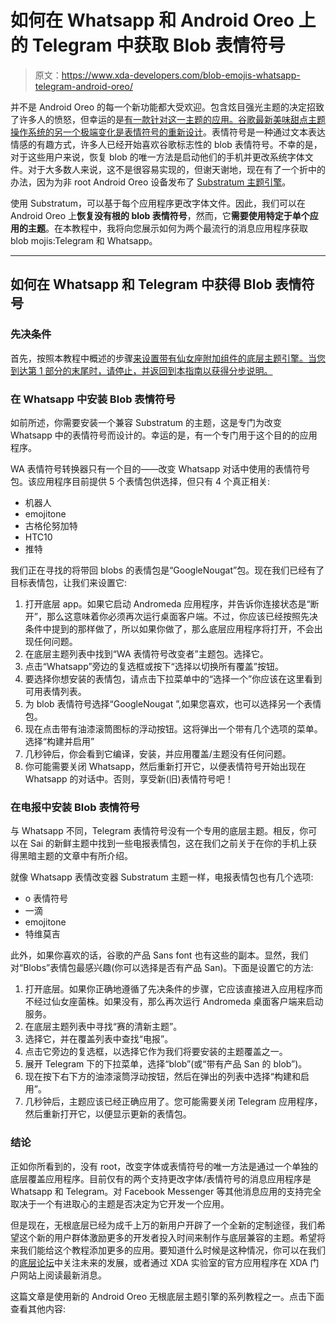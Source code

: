 # 如何在 Whatsapp 和 Android Oreo 上的 Telegram 中获取 Blob 表情符号

> 原文：<https://www.xda-developers.com/blob-emojis-whatsapp-telegram-android-oreo/>

并不是 Android Oreo 的每一个新功能都大受欢迎。包含炫目强光主题的决定招致了许多人的愤怒，但幸运的是[有一款针对这一主题的应用。谷歌最新美味甜点主题操作系统的另一个极端变化是](https://www.xda-developers.com/install-dark-theme-android-oreo-without-root/)[表情符号的重新设计](https://www.xda-developers.com/android-o-redesigns-the-emojis-get-them-now-on-any-rooted-android-5-0-device/)。表情符号是一种通过文本表达情感的有趣方式，许多人已经开始喜欢谷歌标志性的 blob 表情符号。不幸的是，对于这些用户来说，恢复 blob 的唯一方法是启动他们的手机并更改系统字体文件。对于大多数人来说，这不是很容易实现的，但谢天谢地，现在有了一个折中的办法，因为为非 root Android Oreo 设备发布了 [Substratum 主题引擎](https://www.xda-developers.com/andromeda-substratum-custom-themes-oreo/)。

使用 Substratum，可以基于每个应用程序更改字体文件。因此，我们可以在 Android Oreo 上**恢复没有根的 blob 表情符号**，然而，它**需要使用特定于单个应用的主题**。在本教程中，我将向您展示如何为两个最流行的消息应用程序获取 blob mojis:Telegram 和 Whatsapp。

* * *

## 如何在 Whatsapp 和 Telegram 中获得 Blob 表情符号

### 先决条件

首先，按照本教程中概述的步骤[来设置带有仙女座附加组件的底层主题引擎。当您到达第 1 部分的末尾时，请停止，并返回到本指南以获得分步说明。](https://www.xda-developers.com/custom-themes-android-oreo-substratum/)

### 在 Whatsapp 中安装 Blob 表情符号

如前所述，你需要安装一个兼容 Substratum 的主题，这是专门为改变 Whatsapp 中的表情符号而设计的。幸运的是，有一个专门用于这个目的的应用程序。

WA 表情符号转换器只有一个目的——改变 Whatsapp 对话中使用的表情符号包。该应用程序目前提供 5 个表情包供选择，但只有 4 个真正相关:

*   机器人
*   emojitone
*   古格伦努加特
*   HTC10
*   推特

我们正在寻找的将带回 blobs 的表情包是“GoogleNougat”包。现在我们已经有了目标表情包，让我们来设置它:

1.  打开底层 app。如果它启动 Andromeda 应用程序，并告诉你连接状态是“断开”，那么这意味着你必须再次运行桌面客户端。不过，你应该已经按照先决条件中提到的那样做了，所以如果你做了，那么底层应用程序将打开，不会出现任何问题。
2.  在底层主题列表中找到“WA 表情符号改变者”主题包。选择它。
3.  点击“Whatsapp”旁边的复选框或按下“选择以切换所有覆盖”按钮。
4.  要选择你想安装的表情包，请点击下拉菜单中的“选择一个”你应该在这里看到可用表情列表。
5.  为 blob 表情符号选择“GoogleNougat ”,如果您喜欢，也可以选择另一个表情包。
6.  现在点击带有油漆滚筒图标的浮动按钮。这将弹出一个带有几个选项的菜单。选择“构建并启用”
7.  几秒钟后，你会看到它编译，安装，并应用覆盖/主题没有任何问题。
8.  你可能需要关闭 Whatsapp，然后重新打开它，以便表情符号开始出现在 Whatsapp 的对话中。否则，享受新(旧)表情符号吧！

### 在电报中安装 Blob 表情符号

与 Whatsapp 不同，Telegram 表情符号没有一个专用的底层主题。相反，你可以在 Sai 的新鲜主题中找到一些电报表情包，这在我们之前关于在你的手机上获得黑暗主题的文章中有所介绍。

就像 Whatsapp 表情改变器 Substratum 主题一样，电报表情包也有几个选项:

*   o 表情符号
*   一滴
*   emojitone
*   特维莫吉

此外，如果你喜欢的话，谷歌的产品 Sans font 也有这些的副本。显然，我们对“Blobs”表情包最感兴趣(你可以选择是否有产品 San)。下面是设置它的方法:

1.  打开底层。如果你正确地遵循了先决条件的步骤，它应该直接进入应用程序而不经过仙女座菌株。如果没有，那么再次运行 Andromeda 桌面客户端来启动服务。
2.  在底层主题列表中寻找“赛的清新主题”。
3.  选择它，并在覆盖列表中查找“电报”。
4.  点击它旁边的复选框，以选择它作为我们将要安装的主题覆盖之一。
5.  展开 Telegram 下的下拉菜单，选择“blob”(或“带有产品 San 的 blob”)。
6.  现在按下右下方的油漆滚筒浮动按钮，然后在弹出的列表中选择“构建和启用”。
7.  几秒钟后，主题应该已经正确应用了。您可能需要关闭 Telegram 应用程序，然后重新打开它，以便显示更新的表情包。

### 结论

正如你所看到的，没有 root，改变字体或表情符号的唯一方法是通过一个单独的底层覆盖应用程序。目前仅有的两个支持更改字体/表情符号的消息应用程序是 Whatsapp 和 Telegram。对 Facebook Messenger 等其他消息应用的支持完全取决于一个有进取心的主题是否决定为它开发一个应用。

但是现在，无根底层已经为成千上万的新用户开辟了一个全新的定制途径，我们希望这个新的用户群体激励更多的开发者投入时间来制作与底层兼容的主题。希望将来我们能给这个教程添加更多的应用。要知道什么时候是这种情况，你可以在我们的[底层论坛](https://forum.xda-developers.com/apps/substratum)中关注未来的发展，或者通过 XDA 实验室的官方应用程序在 XDA 门户网站上阅读最新消息。

这篇文章是使用新的 Android Oreo 无根底层主题引擎的系列教程之一。点击下面查看其他内容:
